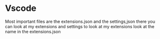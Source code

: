 # Vscode
Most important files are the extensions.json and the settings,json
there you can look at my extensions and settings
to look at my extensions look at the name in the extensions.json
